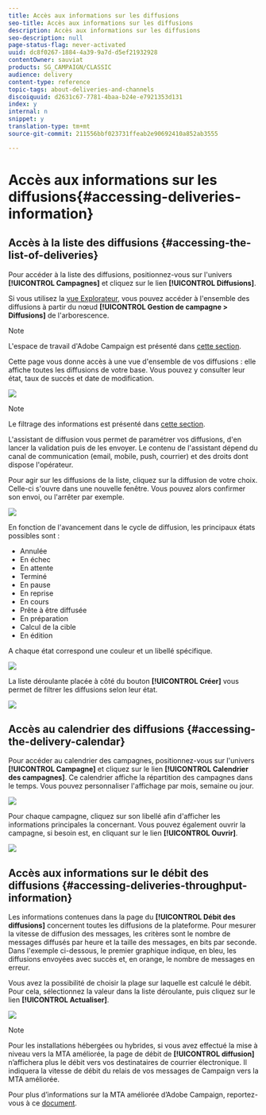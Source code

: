 ```yaml
---
title: Accès aux informations sur les diffusions
seo-title: Accès aux informations sur les diffusions
description: Accès aux informations sur les diffusions
seo-description: null
page-status-flag: never-activated
uuid: dc8f0267-1884-4a39-9a7d-d5ef21932928
contentOwner: sauviat
products: SG_CAMPAIGN/CLASSIC
audience: delivery
content-type: reference
topic-tags: about-deliveries-and-channels
discoiquuid: d2631c67-7781-4baa-b24e-e7921353d131
index: y
internal: n
snippet: y
translation-type: tm+mt
source-git-commit: 211556bbf023731ffeab2e90692410a852ab3555

---
```



# Accès aux informations sur les diffusions{#accessing-deliveries-information}

## Accès à la liste des diffusions {#accessing-the-list-of-deliveries}

Pour accéder à la liste des diffusions, positionnez-vous sur l&#39;univers **[!UICONTROL Campagnes]** et cliquez sur le lien **[!UICONTROL Diffusions]**.

Si vous utilisez la [vue Explorateur](../../platform/using/adobe-campaign-workspace.md#about-adobe-campaign-explorer), vous pouvez accéder à l&#39;ensemble des diffusions à partir du nœud **[!UICONTROL Gestion de campagne > Diffusions]** de l&#39;arborescence.

>[!NOTE]
>
>L&#39;espace de travail d&#39;Adobe Campaign est présenté dans [cette section](../../platform/using/adobe-campaign-workspace.md).

Cette page vous donne accès à une vue d&#39;ensemble de vos diffusions : elle affiche toutes les diffusions de votre base. Vous pouvez y consulter leur état, taux de succès et date de modification.

![](assets/d_ncs_user_filter_interface_delivery01.png)

>[!NOTE]
>
>Le filtrage des informations est présenté dans [cette section](../../platform/using/filtering-options.md).

L&#39;assistant de diffusion vous permet de paramétrer vos diffusions, d&#39;en lancer la validation puis de les envoyer. Le contenu de l&#39;assistant dépend du canal de communication (email, mobile, push, courrier) et des droits dont dispose l&#39;opérateur.

Pour agir sur les diffusions de la liste, cliquez sur la diffusion de votre choix. Celle-ci s&#39;ouvre dans une nouvelle fenêtre. Vous pouvez alors confirmer son envoi, ou l&#39;arrêter par exemple.

![](assets/s_ncs_user_interface_delivery02.png)

En fonction de l&#39;avancement dans le cycle de diffusion, les principaux états possibles sont :

* Annulée
* En échec
* En attente
* Terminé
* En pause
* En reprise
* En cours
* Prête à être diffusée
* En préparation
* Calcul de la cible
* En édition

A chaque état correspond une couleur et un libellé spécifique.

![](assets/s_ncs_user_status_campaigns_120.png)

La liste déroulante placée à côté du bouton **[!UICONTROL Créer]** vous permet de filtrer les diffusions selon leur état.

![](assets/delivery_filter_status.png)

## Accès au calendrier des diffusions {#accessing-the-delivery-calendar}

Pour accéder au calendrier des campagnes, positionnez-vous sur l&#39;univers **[!UICONTROL Campagne]** et cliquez sur le lien **[!UICONTROL Calendrier des campagnes]**. Ce calendrier affiche la répartition des campagnes dans le temps. Vous pouvez personnaliser l&#39;affichage par mois, semaine ou jour.

![](assets/s_ncs_user_interface_delivery04.png)

Pour chaque campagne, cliquez sur son libellé afin d&#39;afficher les informations principales la concernant. Vous pouvez également ouvrir la campagne, si besoin est, en cliquant sur le lien **[!UICONTROL Ouvrir]**.

![](assets/s_ncs_user_interface_delivery05.png)

## Accès aux informations sur le débit des diffusions {#accessing-deliveries-throughput-information}

Les informations contenues dans la page du **[!UICONTROL Débit des diffusions]** concernent toutes les diffusions de la plateforme. Pour mesurer la vitesse de diffusion des messages, les critères sont le nombre de messages diffusés par heure et la taille des messages, en bits par seconde. Dans l&#39;exemple ci-dessous, le premier graphique indique, en bleu, les diffusions envoyées avec succès et, en orange, le nombre de messages en erreur.

Vous avez la possibilité de choisir la plage sur laquelle est calculé le débit. Pour cela, sélectionnez la valeur dans la liste déroulante, puis cliquez sur le lien **[!UICONTROL Actualiser]**.

![](assets/s_ncs_user_interface_delivery06.png)

>[!NOTE]
>
>Pour les installations hébergées ou hybrides, si vous avez effectué la mise à niveau vers la MTA améliorée, la page de débit de **[!UICONTROL diffusion]** n’affichera plus le débit vers vos destinataires de courrier électronique. Il indiquera la vitesse de débit du relais de vos messages de Campaign vers la MTA améliorée.
>
>Pour plus d’informations sur la MTA améliorée d’Adobe Campaign, reportez-vous à ce [document](https://helpx.adobe.com/campaign/kb/campaign-enhanced-mta.html).